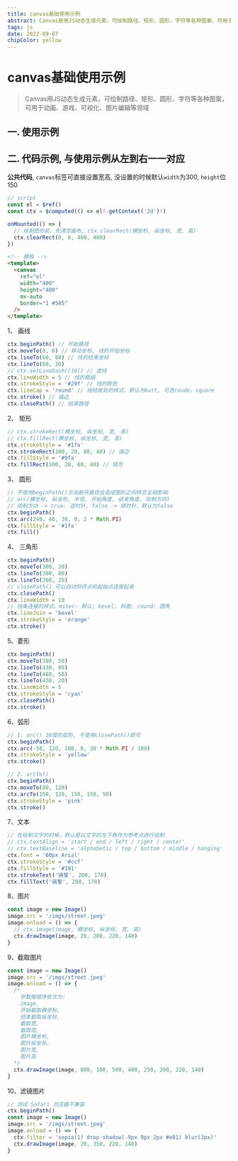 ```yaml
---
title: canvas基础使用示例
abstract: Canvas是用JS动态生成元素，可绘制路径、矩形、圆形、字符等各种图案，可用于动画、游戏、可视化、图片编辑等领域
tags: js
date: 2022-09-07
chipColor: yellow
---
```


<script setup lang="ts">
import CanvasExample from '~/components/CanvasExample.vue'
</script>

# canvas基础使用示例

> Canvas用JS动态生成元素，可绘制路径、矩形、圆形、字符等各种图案，可用于动画、游戏、可视化、图片编辑等领域

## 一. 使用示例

<CanvasExample />

## 二. 代码示例, 与使用示例从左到右一一对应

**公共代码**, `canvas`标签可直接设置宽高, 没设置的时候默认`width`为300, `height`位150

```js
// script
const el = $ref()
const ctx = $computed(() => el!.getContext('2d')!)

onMounted(() => {
  // 绘制图形前，先清空画布, ctx.clearRect(横坐标, 纵坐标, 宽, 高)
  ctx.clearRect(0, 0, 400, 400)
})
```

```html
<!-- 模板 -->
<template>
  <canvas
    ref="el"
    width="400"
    height="400"
    mx-auto
    border="1 #585"
  />
</template>
```

1、 画线

```js
ctx.beginPath() // 开始路径
ctx.moveTo(0, 0) // 移动坐标, 线的开始坐标
ctx.lineTo(60, 80) // 线的结束坐标
ctx.lineTo(60, 20)
// ctx.setLineDash([10]) // 虚线
ctx.lineWidth = 5 // 线的粗细
ctx.strokeStyle = '#29f' // 线的颜色
ctx.lineCap = 'round' // 线结尾处的样式，默认为butt, 可选roude、square
ctx.stroke() // 描边
ctx.closePath() // 结束路径
```

2、 矩形

```js
// ctx.strokeRect(横坐标, 纵坐标, 宽, 高)
// ctx.fillRect(横坐标, 纵坐标, 宽, 高)
ctx.strokeStyle = '#1fa'
ctx.strokeRect(100, 20, 80, 40) // 描边
ctx.fillStyle = '#9fa'
ctx.fillRect(100, 20, 80, 40) // 填充
```

3、 圆形

```js
// 不使用beginPath()方法新开路径会造成图形之间样式互相影响
// arc(横坐标, 纵坐标, 半径, 开始角度, 结束角度, 绘制方向)
// 绘制方向 -> true: 逆时针, false -> 顺时针，默认为false
ctx.beginPath()
ctx.arc(240, 40, 30, 0, 2 * Math.PI)
ctx.fillStyle = '#1fa'
ctx.fill()
```

4、 三角形

```js
ctx.beginPath()
ctx.moveTo(300, 20)
ctx.lineTo(300, 80)
ctx.lineTo(360, 20)
// closePath() 可以自动将终点和起始点连接起来
ctx.closePath()
ctx.lineWidth = 10
// 线条连接的样式。miter: 默认; bevel: 斜面; round: 圆角
ctx.lineJoin = 'bevel'
ctx.strokeStyle = 'orange'
ctx.stroke()
```

5、菱形

```js
ctx.beginPath()
ctx.moveTo(380, 50)
ctx.lineTo(430, 80)
ctx.lineTo(480, 50)
ctx.lineTo(430, 20)
ctx.lineWidth = 5
ctx.strokeStyle = 'cyan'
ctx.closePath()
ctx.stroke()
```

6、弧形

```js
// 1. arc() 30度的弧形, 不使用closePath()即可
ctx.beginPath()
ctx.arc(-50, 120, 100, 0, 30 * Math.PI / 180)
ctx.strokeStyle = 'yellow'
ctx.stroke()

// 2. arcTo()
ctx.beginPath()
ctx.moveTo(80, 120)
ctx.arcTo(150, 120, 150, 150, 50)
ctx.strokeStyle = 'pink'
ctx.stroke()
```

7、文本

```js
// 在绘制文字的时候，默认是以文字的左下角作为参考点进行绘制
// ctx.textAlign = 'start / end / left / right / center'
// ctx.textBaseline = 'alphabetic / top / bottom / middle / hanging'
ctx.font = '60px Arial'
ctx.strokeStyle = '#ccf'
ctx.fillStyle = '#191'
ctx.strokeText('骑誓', 200, 170)
ctx.fillText('骑誓', 200, 170)
```

8、图片

```js
const image = new Image()
image.src = '/imgs/street.jpeg'
image.onload = () => {
  // ctx.image(image, 横坐标, 纵坐标, 宽, 高)
  ctx.drawImage(image, 20, 200, 220, 140)
}
```

9、截取图片

```js
const image = new Image()
image.src = '/imgs/street.jpeg'
image.onload = () => {
  /*
    参数按顺序依次为:
    image,
    开始截取横坐标,
    结束截取纵坐标,
    截取宽,
    截取高,
    图片横坐标,
    图片纵坐标,
    图片宽,
    图片高
  */
  ctx.drawImage(image, 800, 100, 500, 400, 250, 200, 220, 140)
}
```

10、滤镜图片

```js
// 测试 Safari 浏览器不兼容
ctx.beginPath()
const image = new Image()
image.src = '/imgs/street.jpeg'
image.onload = () => {
  ctx.filter = 'sepia(1) drop-shadow(-9px 9px 2px #e81) blur(3px)'
  ctx.drawImage(image, 20, 350, 220, 140)
}
```
